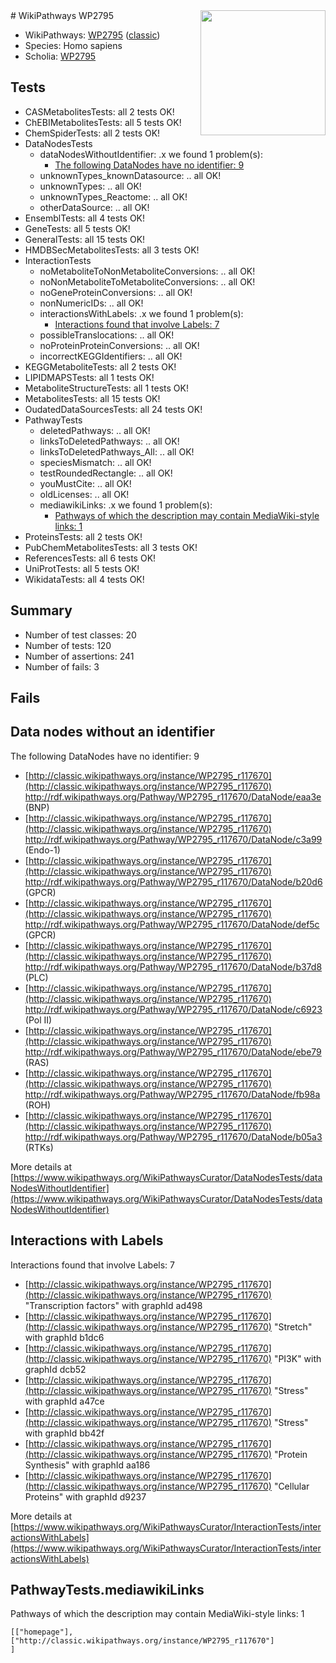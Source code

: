 <img style="float: right; width: 200px" src="https://upload.wikimedia.org/wikipedia/commons/thumb/8/83/Wplogo_with_text_500.png/640px-Wplogo_with_text_500.png" />
# WikiPathways WP2795

* WikiPathways: [WP2795](https://wikipathways.org/pathways/WP2795) ([classic](https://classic.wikipathways.org/instance/WP2795))
* Species: Homo sapiens
* Scholia: [WP2795](https://scholia.toolforge.org/wikipathways/WP2795)
## Tests
* CASMetabolitesTests: all 2 tests OK!
* ChEBIMetabolitesTests: all 5 tests OK!
* ChemSpiderTests: all 2 tests OK!
* DataNodesTests
    * dataNodesWithoutIdentifier: .x we found 1 problem(s):
        * [The following DataNodes have no identifier: 9](#d2d32fa8)
    * unknownTypes_knownDatasource: .. all OK!
    * unknownTypes: .. all OK!
    * unknownTypes_Reactome: .. all OK!
    * otherDataSource: .. all OK!
* EnsemblTests: all 4 tests OK!
* GeneTests: all 5 tests OK!
* GeneralTests: all 15 tests OK!
* HMDBSecMetabolitesTests: all 3 tests OK!
* InteractionTests
    * noMetaboliteToNonMetaboliteConversions: .. all OK!
    * noNonMetaboliteToMetaboliteConversions: .. all OK!
    * noGeneProteinConversions: .. all OK!
    * nonNumericIDs: .. all OK!
    * interactionsWithLabels: .x we found 1 problem(s):
        * [Interactions found that involve Labels: 7](#630d267e)
    * possibleTranslocations: .. all OK!
    * noProteinProteinConversions: .. all OK!
    * incorrectKEGGIdentifiers: .. all OK!
* KEGGMetaboliteTests: all 2 tests OK!
* LIPIDMAPSTests: all 1 tests OK!
* MetaboliteStructureTests: all 1 tests OK!
* MetabolitesTests: all 15 tests OK!
* OudatedDataSourcesTests: all 24 tests OK!
* PathwayTests
    * deletedPathways: .. all OK!
    * linksToDeletedPathways: .. all OK!
    * linksToDeletedPathways_All: .. all OK!
    * speciesMismatch: .. all OK!
    * testRoundedRectangle: .. all OK!
    * youMustCite: .. all OK!
    * oldLicenses: .. all OK!
    * mediawikiLinks: .x we found 1 problem(s):
        * [Pathways of which the description may contain MediaWiki-style links: 1](#da69cf45)
* ProteinsTests: all 2 tests OK!
* PubChemMetabolitesTests: all 3 tests OK!
* ReferencesTests: all 6 tests OK!
* UniProtTests: all 5 tests OK!
* WikidataTests: all 4 tests OK!


## Summary

* Number of test classes: 20
* Number of tests: 120
* Number of assertions: 241
* Number of fails: 3

## Fails

<a name="d2d32fa8" />

## Data nodes without an identifier

The following DataNodes have no identifier: 9

* [http://classic.wikipathways.org/instance/WP2795_r117670](http://classic.wikipathways.org/instance/WP2795_r117670) http://rdf.wikipathways.org/Pathway/WP2795_r117670/DataNode/eaa3e (BNP)
* [http://classic.wikipathways.org/instance/WP2795_r117670](http://classic.wikipathways.org/instance/WP2795_r117670) http://rdf.wikipathways.org/Pathway/WP2795_r117670/DataNode/c3a99 (Endo-1)
* [http://classic.wikipathways.org/instance/WP2795_r117670](http://classic.wikipathways.org/instance/WP2795_r117670) http://rdf.wikipathways.org/Pathway/WP2795_r117670/DataNode/b20d6 (GPCR)
* [http://classic.wikipathways.org/instance/WP2795_r117670](http://classic.wikipathways.org/instance/WP2795_r117670) http://rdf.wikipathways.org/Pathway/WP2795_r117670/DataNode/def5c (GPCR)
* [http://classic.wikipathways.org/instance/WP2795_r117670](http://classic.wikipathways.org/instance/WP2795_r117670) http://rdf.wikipathways.org/Pathway/WP2795_r117670/DataNode/b37d8 (PLC)
* [http://classic.wikipathways.org/instance/WP2795_r117670](http://classic.wikipathways.org/instance/WP2795_r117670) http://rdf.wikipathways.org/Pathway/WP2795_r117670/DataNode/c6923 (Pol II)
* [http://classic.wikipathways.org/instance/WP2795_r117670](http://classic.wikipathways.org/instance/WP2795_r117670) http://rdf.wikipathways.org/Pathway/WP2795_r117670/DataNode/ebe79 (RAS)
* [http://classic.wikipathways.org/instance/WP2795_r117670](http://classic.wikipathways.org/instance/WP2795_r117670) http://rdf.wikipathways.org/Pathway/WP2795_r117670/DataNode/fb98a (ROH)
* [http://classic.wikipathways.org/instance/WP2795_r117670](http://classic.wikipathways.org/instance/WP2795_r117670) http://rdf.wikipathways.org/Pathway/WP2795_r117670/DataNode/b05a3 (RTKs)


More details at [https://www.wikipathways.org/WikiPathwaysCurator/DataNodesTests/dataNodesWithoutIdentifier](https://www.wikipathways.org/WikiPathwaysCurator/DataNodesTests/dataNodesWithoutIdentifier)

<a name="630d267e" />

## Interactions with Labels

Interactions found that involve Labels: 7

* [http://classic.wikipathways.org/instance/WP2795_r117670](http://classic.wikipathways.org/instance/WP2795_r117670) "Transcription factors" with graphId ad498
* [http://classic.wikipathways.org/instance/WP2795_r117670](http://classic.wikipathways.org/instance/WP2795_r117670) "Stretch" with graphId b1dc6
* [http://classic.wikipathways.org/instance/WP2795_r117670](http://classic.wikipathways.org/instance/WP2795_r117670) "PI3K" with graphId dcb52
* [http://classic.wikipathways.org/instance/WP2795_r117670](http://classic.wikipathways.org/instance/WP2795_r117670) "Stress" with graphId a47ce
* [http://classic.wikipathways.org/instance/WP2795_r117670](http://classic.wikipathways.org/instance/WP2795_r117670) "Stress" with graphId bb42f
* [http://classic.wikipathways.org/instance/WP2795_r117670](http://classic.wikipathways.org/instance/WP2795_r117670) "Protein Synthesis" with graphId aa186
* [http://classic.wikipathways.org/instance/WP2795_r117670](http://classic.wikipathways.org/instance/WP2795_r117670) "Cellular Proteins" with graphId d9237


More details at [https://www.wikipathways.org/WikiPathwaysCurator/InteractionTests/interactionsWithLabels](https://www.wikipathways.org/WikiPathwaysCurator/InteractionTests/interactionsWithLabels)

<a name="da69cf45" />

## PathwayTests.mediawikiLinks

Pathways of which the description may contain MediaWiki-style links: 1
```
[["homepage"],
["http://classic.wikipathways.org/instance/WP2795_r117670"]
]
```


